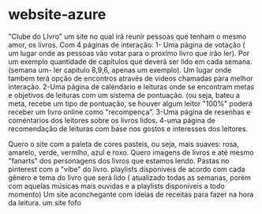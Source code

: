 # website-azure
"Clube do LIvro"
um site no qual irá reunir pessoas que tenham o mesmo amor, os livros. Com 4 páginas de interação:
1- Uma página de votação ( um lugar onde as pessoas vão votar para o proxímo livro que irão ler). Por um exemplo quantidade de capítulos que deverá ser lido em cada semana. (semana um- ler capitulo 8,9,6, apenas um exemplo). Um lugar onde tambem terá opção de encontros através de videos chamadas para melhor interação.
2-Uma página de caléndario e leituras onde se encontram metas e objetivos de leituras com um sistema de pontuação. (ou seja, bateu a meta, recebe um tipo de pontuação, se houver algum leitor "100%" poderá receber um livro online como "recompença".
3-Uma página de resenhas e coméntarios dos leitores sobre os livros lidos.
4-uma página de recomendação de  leituras com base nos gostos e interesses dos leitores. 

Quero o site com a paleta de cores pasteis, ou seja, mais suaves: rosa, amarelo, verde, vermlho, azul e roxo.
Quero imagens de livros e até mesmo "fanarts" dos personagens dos livros que estamos lendo.
Pastas no pinterest com a "vibe" do livro.
playlists dísponiveis de acordo com cada gênero e tema do livro que será lido ( atualizado todas as semanas, porém com aquelas músicas mais ouvidas e a playlists disponiveis a todo momento)
Um site aconchegante com ideias de receitas para fazer na hora da leitura. 
um site fofo

